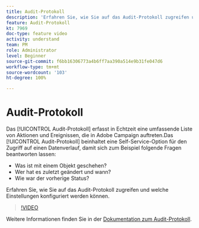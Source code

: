 ```yaml
---
title: Audit-Protokoll
description: 'Erfahren Sie, wie Sie auf das Audit-Protokoll zugreifen und welche Einstellungen konfiguriert werden können. '
feature: Audit-Protokoll
kt: 7969
doc-type: feature video
activity: understand
team: PM
role: Administrator
level: Beginner
source-git-commit: f6bb16306773a4b6ff7aa390a514e9b31fe047d6
workflow-type: tm+mt
source-wordcount: '103'
ht-degree: 100%

---
```



# Audit-Protokoll

Das [!UICONTROL Audit-Protokoll] erfasst in Echtzeit eine umfassende Liste von Aktionen und Ereignissen, die in Adobe Campaign auftreten.Das [!UICONTROL Audit-Protokoll] beinhaltet eine Self-Service-Option für den Zugriff auf einen Datenverlauf, damit sich zum Beispiel folgende Fragen beantworten lassen:

* Was ist mit einem Objekt geschehen?
* Wer hat es zuletzt geändert und wann?
* Wie war der vorherige Status?

Erfahren Sie, wie Sie auf das Audit-Protokoll zugreifen und welche Einstellungen konfiguriert werden können.

>[!VIDEO](https://video.tv.adobe.com/v/27425?quality=12)

Weitere Informationen finden Sie in der [Dokumentation zum Audit-Protokoll](https://experienceleague.adobe.com/docs/campaign-classic/using/monitoring-campaign-classic/production-procedures/audit-trail.html?lang=de).
